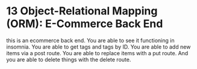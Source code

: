 # 13 Object-Relational Mapping (ORM): E-Commerce Back End

this is an ecommerce back end. You are able to see it functioning in insomnia. You are able to get tags and tags by ID. You are able to add new items via a post route. You are able to replace items with a put route. And you are able to delete things with the delete route.
